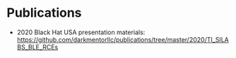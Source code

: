 # Publications

* 2020 Black Hat USA presentation materials:  
https://github.com/darkmentorllc/publications/tree/master/2020/TI_SILABS_BLE_RCEs
